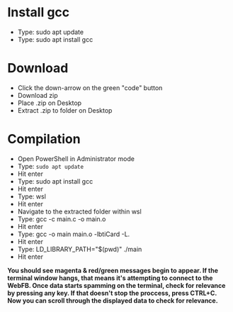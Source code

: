# Install gcc
- Type: sudo apt update
- Type: sudo apt install gcc

# Download
  - Click the down-arrow on the green "code" button
  - Download zip
  - Place .zip on Desktop
  - Extract .zip to folder on Desktop

# Compilation
  - Open PowerShell in Administrator mode
  - Type: ```sudo apt update```
  - Hit enter
  - Type: sudo apt install gcc
  - Hit enter
  - Type: wsl 
  - Hit enter
  - Navigate to the extracted folder within wsl
  - Type: gcc -c main.c -o main.o
  - Hit enter
  - Type: gcc -o main main.o -lbtiCard -L.
  - Hit enter
  - Type: LD_LIBRARY_PATH="$(pwd)" ./main
  - Hit enter
  
**You should see magenta & red/green messages begin to appear. 
If the terminal window hangs, that means it's attempting to connect to the WebFB. 
Once data starts spamming on the terminal, check for relevance by pressing any key. 
If that doesn't stop the proccess, press CTRL+C. 
Now you can scroll through the displayed data to check for relevance.**
  
